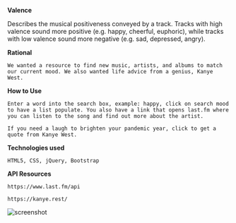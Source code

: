 **Valence**

Describes the musical positiveness conveyed by a track. Tracks with high valence sound more positive (e.g. happy, cheerful, euphoric), while tracks with low valence sound more negative (e.g. sad, depressed, angry).


**Rational**

    We wanted a resource to find new music, artists, and albums to match our current mood. We also wanted life advice from a genius, Kanye West.
    
 
 **How to Use**
 
    Enter a word into the search box, example: happy, click on search mood to have a list populate. You also have a link that opens last.fm where you can listen to the song and find out more about the artist. 
    
    If you need a laugh to brighten your pandemic year, click to get a quote from Kanye West. 


**Technologies used**     

    HTML5, CSS, jQuery, Bootstrap
    

**API Resources**

    https://www.last.fm/api
    
    https://kanye.rest/


![screenshot](https://user-images.githubusercontent.com/69328646/97086800-c497b180-15e2-11eb-9409-f179dde87fb4.jpg)

